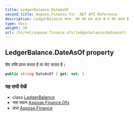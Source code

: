 ```yaml
---
title: LedgerBalance.DateAsOf
second_title: Aspose.Finance for .NET API Reference
description: LedgerBalance संपत्त. शेष रश प्रप्त करत है य सेट करत है
type: docs
weight: 30
url: /hi/net/aspose.finance.ofx/ledgerbalance/dateasof/
---
```

## LedgerBalance.DateAsOf property

शेष राशि प्राप्त करता है या सेट करता है।

```csharp
public string DateAsOf { get; set; }
```

### यह सभी देखें

* class [LedgerBalance](../)
* नाम स्थान [Aspose.Finance.Ofx](../../ledgerbalance/)
* सभा [Aspose.Finance](../../../)


